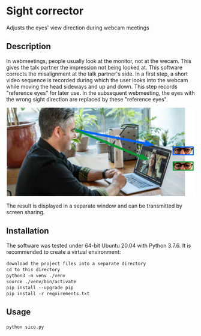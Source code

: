 # Sight corrector
Adjusts the eyes' view direction during webcam meetings

## Description
In webmeetings, people usually look at the monitor, not at the wecam. This gives the talk partner the impression not being looked at. This software corrects the misalignment at the talk partner's side.
In a first step, a short video sequence is recorded during which the user looks into the webcam while moving the head sideways and up and down. This step records "reference eyes" for later use. In the subsequent webmeeting, the eyes with the wrong sight direction are replaced by these "reference eyes".

![alt text](sight_direction.jpg)

The result is displayed in a separate window and can be transmitted by screen sharing.


## Installation
The software was tested under 64-bit Ubuntu 20.04 with Python 3.7.6. It is recommended to create a virtual environment:

```
download the project files into a separate directory
cd to this directory
python3 -m venv ./venv
source ./venv/bin/activate
pip install --upgrade pip
pip install -r requirements.txt
```


## Usage

`python sico.py`


